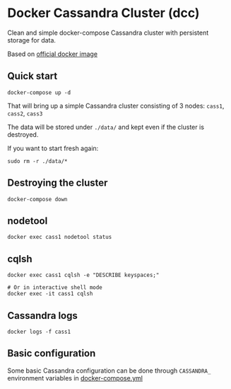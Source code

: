 # Docker Cassandra Cluster (dcc)
Clean and simple docker-compose Cassandra cluster with persistent storage for data.

Based on [official docker image](https://hub.docker.com/_/cassandra/)

## Quick start
```
docker-compose up -d
```
That will bring up a simple Cassandra cluster consisting of 3 nodes: `cass1`, `cass2`, `cass3`

The data will be stored under `./data/` and kept even if the cluster is destroyed.

If you want to start fresh again:
```
sudo rm -r ./data/*
```

## Destroying the cluster
```
docker-compose down
```

## nodetool
```
docker exec cass1 nodetool status
```

## cqlsh
```
docker exec cass1 cqlsh -e "DESCRIBE keyspaces;"

# Or in interactive shell mode
docker exec -it cass1 cqlsh
```

## Cassandra logs
```
docker logs -f cass1
```

## Basic configuration
Some basic Cassandra configuration can be done through `CASSANDRA_` environment  variables in [docker-compose.yml](docker-compose.yml)

